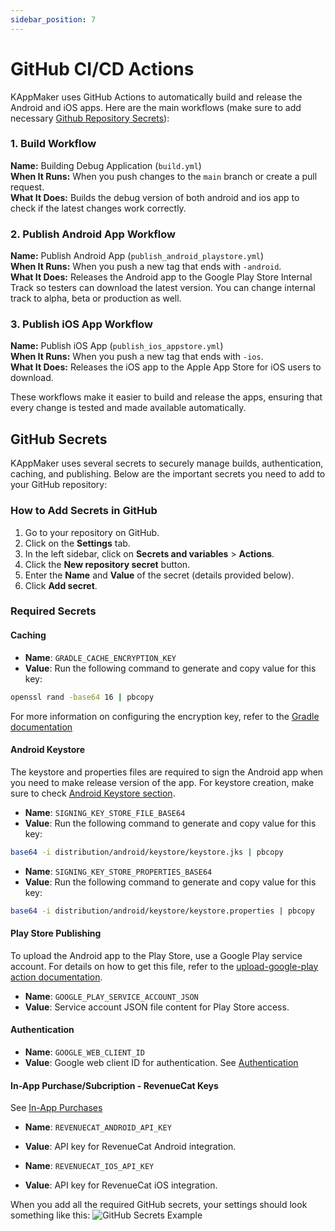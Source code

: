 ```yaml
---
sidebar_position: 7
---
```


# GitHub CI/CD Actions

KAppMaker uses GitHub Actions to automatically build and release the Android and iOS apps. Here are the main workflows (make sure to add necessary [Github Repository Secrets](#github-secrets)):

### 1. Build Workflow

**Name:** Building Debug Application  (`build.yml`)   
**When It Runs:** When you push changes to the `main` branch or create a pull request.  
**What It Does:** Builds the debug version of both android and ios app to check if the latest changes work correctly.

### 2. Publish Android App Workflow

**Name:** Publish Android App  (`publish_android_playstore.yml`)  
**When It Runs:** When you push a new tag that ends with `-android`.  
**What It Does:** Releases the Android app to the Google Play Store Internal Track so testers can download the latest version. You can change internal track to alpha, beta or production as well.

### 3. Publish iOS App Workflow

**Name:** Publish iOS App (`publish_ios_appstore.yml`)   
**When It Runs:** When you push a new tag that ends with `-ios`.  
**What It Does:** Releases the iOS app to the Apple App Store for iOS users to download.

These workflows make it easier to build and release the apps, ensuring that every change is tested and made available automatically.

## GitHub Secrets
KAppMaker uses several secrets to securely manage builds, authentication, caching, and publishing. Below are the important secrets you need to add to your GitHub repository:

### How to Add Secrets in GitHub

1. Go to your repository on GitHub.
2. Click on the **Settings** tab.
3. In the left sidebar, click on **Secrets and variables** > **Actions**.
4. Click the **New repository secret** button.
5. Enter the **Name** and **Value** of the secret (details provided below).
6. Click **Add secret**.


### Required Secrets

#### Caching
- **Name**: `GRADLE_CACHE_ENCRYPTION_KEY`
- **Value**: Run the following command to generate and copy value for this key:
```bash
openssl rand -base64 16 | pbcopy
```

For more information on configuring the encryption key, refer to the [Gradle documentation](https://docs.gradle.org/8.6/userguide/configuration_cache.html#config_cache:secrets:configuring_encryption_key)

#### Android Keystore
The keystore and properties files are required to sign the Android app when you need to make release version of the app. For keystore creation, make sure to check [Android Keystore section](../production/android).

- **Name**: `SIGNING_KEY_STORE_FILE_BASE64`
- **Value**: Run the following command to generate and copy value for this key:
```bash
base64 -i distribution/android/keystore/keystore.jks | pbcopy
```

- **Name**: `SIGNING_KEY_STORE_PROPERTIES_BASE64`
- **Value**: Run the following command to generate and copy value for this key:
```bash
base64 -i distribution/android/keystore/keystore.properties | pbcopy
```

#### Play Store Publishing
To upload the Android app to the Play Store, use a Google Play service account. For details on how to get this file, refer to the [upload-google-play action documentation](https://github.com/r0adkll/upload-google-play?tab=readme-ov-file#configure-access-via-service-account).  

- **Name**: `GOOGLE_PLAY_SERVICE_ACCOUNT_JSON`
- **Value**: Service account JSON file content for Play Store access. 

#### Authentication
- **Name**: `GOOGLE_WEB_CLIENT_ID`
- **Value**: Google web client ID for authentication. See [Authentication](../features/auth)

#### In-App Purchase/Subcription - RevenueCat Keys 

See [In-App Purchases](../features/inapp-purchases-subscription)
- **Name**: `REVENUECAT_ANDROID_API_KEY`
- **Value**: API key for RevenueCat Android integration.

- **Name**: `REVENUECAT_IOS_API_KEY`
- **Value**: API key for RevenueCat iOS integration.  



When you add all the required GitHub secrets, your settings should look something like this:
![GitHub Secrets Example](/img/github-secrets.png)

